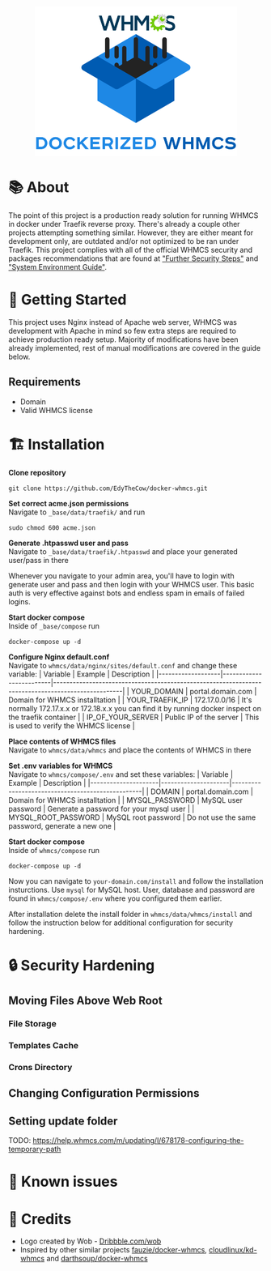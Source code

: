 
<p align="center">
  <img width="400" src="https://raw.githubusercontent.com/BeefBytes/Assets/master/Other/container_illustration/v2/dockerized_whmcs.png">
</p>

# 📚 About
The point of this project is a production ready solution for running WHMCS in docker under Traefik reverse proxy. There's already a couple other projects attempting something similar. However, they are either meant for development only, are outdated and/or not optimized to be ran under Traefik. This project complies with all of the official WHMCS security and packages recommendations that are found at ["Further Security Steps"](https://docs.whmcs.com/Further_Security_Steps) and ["System Environment Guide"](https://docs.whmcs.com/System_Environment_Guide).

# 🧰 Getting Started
This project uses Nginx instead of Apache web server, WHMCS was development with Apache in mind so few extra steps are required to achieve production ready setup. Majority of modifications have been already implemented, rest of manual modifications are covered in the guide below.

## Requirements
- Domain
- Valid WHMCS license

# 🏗️ Installation
<b>Clone repository</b>
```
git clone https://github.com/EdyTheCow/docker-whmcs.git
```

<b>Set correct acme.json permissions</b><br />
Navigate to `_base/data/traefik/` and run
```
sudo chmod 600 acme.json
```

<b>Generate .htpasswd user and pass</b><br />
Navigate to `_base/data/traefik/.htpasswd` and place your generated user/pass in there

Whenever you navigate to your admin area, you'll have to login with generate user and pass and then login with your WHMCS user. This basic auth is very effective against bots and endless spam in emails of failed logins.

<b>Start docker compose</b><br />
Inside of `_base/compose` run
 ```
docker-compose up -d
 ```

<b>Configure Nginx default.conf</b><br />
Navigate to `whmcs/data/nginx/sites/default.conf` and change these variable:
| Variable          | Example                 | Description                                                                                       |
|-------------------|-------------------------|---------------------------------------------------------------------------------------------------|
| YOUR_DOMAIN       | portal.domain.com       | Domain for WHMCS installtation                                                                    |
| YOUR_TRAEFIK_IP   | 172.17.0.0/16           | It's normally 172.17.x.x or 172.18.x.x you can find it by running docker inspect on the traefik container |
| IP_OF_YOUR_SERVER | Public IP of the server | This is used to verify the WHMCS license                                                          |

<b>Place contents of WHMCS files</b><br />
Navigate to `whmcs/data/whmcs` and place the contents of WHMCS in there

<b>Set .env variables for WHMCS</b><br />
Navigate to `whmcs/compose/.env` and set these variables:
| Variable            | Example             | Description                                      |
|---------------------|---------------------|--------------------------------------------------|
| DOMAIN              | portal.domain.com   | Domain for WHMCS installtation                   |
| MYSQL_PASSWORD      | MySQL user password | Generate a password for your mysql user          |
| MYSQL_ROOT_PASSWORD | MySQL root password | Do not use the same password, generate a new one |

<b>Start docker compose</b><br />
Inside of `whmcs/compose` run
 ```
docker-compose up -d
 ```
Now you can navigate to `your-domain.com/install` and follow the installation insturctions. Use `mysql` for MySQL host. User, database and password are found in `whmcs/compose/.env` where you configured them earlier.

After installation delete the install folder in `whmcs/data/whmcs/install` and follow the instruction below for additional configuration for security hardening.

# 🔒 Security Hardening

## Moving Files Above Web Root

### File Storage

### Templates Cache

### Crons Directory

## Changing Configuration Permissions

## Setting update folder
TODO: https://help.whmcs.com/m/updating/l/678178-configuring-the-temporary-path

# 🐛 Known issues

# 📜 Credits
- Logo created by Wob - [Dribbble.com/wob](https://dribbble.com/wob)
- Inspired by other similar projects [fauzie/docker-whmcs](https://github.com/fauzie/docker-whmcs), [cloudlinux/kd-whmcs](https://github.com/cloudlinux/kd-whmcs) and [darthsoup/docker-whmcs](https://github.com/darthsoup/docker-whmcs)
